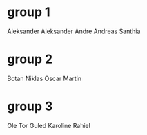 # group 1
Aleksander
Aleksander
Andre
Andreas
Santhia
# group 2
Botan
Niklas
Oscar
Martin
# group 3
Ole
Tor
Guled
Karoline
Rahiel








